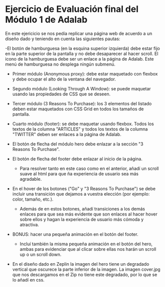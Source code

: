 # Ejercicio de Evaluación final del Módulo 1 de Adalab

En este ejericicio se nos pedía replicar una página web de acuerdo a un diseño dado y teniendo en cuenta las siguientes pautas:

-El botón de hamburguesa (en la esquina superior izquierda) debe estar fijo en la parte superior de la pantalla y no debe desaparecer al hacer scroll. El icono de la hamburguesa debe ser un enlace a la página de Adalab. Este menú de hamburguesa no desplega ningún submenú.

- Primer módulo (Anonymous proxy): debe estar maquetado con flexbox y debe ocupar el alto de la ventana del navegador.

- Segundo módulo (Looking Through A Window): se puede maquetar usando las propiedades de CSS que se deseen.

- Tercer módulo (3 Reasons To Purchase): los 3 elementos del listado deben estar maquetados con CSS Grid en todos los tamaños de pantalla.

- Cuarto módulo (footer): se debe maquetar usando flexbox. Todos los textos de la columna "ARTICLES" y todos los textos de la columna "TWITTER" deben ser enlaces a la página de Adalab.

- El botón de flecha del módulo hero debe enlazar a la sección "3 Reasons To Purchase".

- El botón de flecha del footer debe enlazar al inicio de la página.

  - Para resolver tanto en este caso como en el anterior, añadí un scroll suave al html para que ña experiencia de usuario sea más agradable.

- En el hover de los botones ("Go" y "3 Reasons To Purchase") se debe incluir una transición que dejamos a vuestra elección (por ejemplo: color, tamaño, etc.).

  - Además de en estos botones, añadí transiciones a los demás enlaces para que sea más evidente que son enlaces al hacer hover sobre ellos y hagan la experiencia de usuario más cómoda y atractiva.

- BONUS: hacer una pequeña animación en el botón del footer.

  - Incluí también la misma pequeña animación en el botón del hero, ambas para evidenciar que al clicar sobre ellas nos harán un scroll up o un scroll down.

- En el diseño dado en Zeplin la imagen del hero tiene un degradado vertical que oscurece la parte inferior de la imagen. La imagen cover.jpg que nos descargamos en el Zip no tiene este degradado, por lo que se lo añadí en css.
